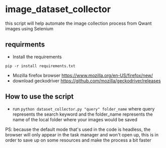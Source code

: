 # image_dataset_collector
this script will help automate the image collection process from Qwant images  using Selenium
## requirments
- Install the requirements
```
pip -r install requirements.txt
```

- Mozilla firefox browser https://www.mozilla.org/en-US/firefox/new/
- download geckodriver https://github.com/mozilla/geckodriver/releases
## How to use the script 
- run ```python dataset_collector.py "query" folder_name```
where query represents the search keyword and the folder_name represents the name of the local folder where your images would be saved



PS: because the default mode that's used in the code is headless, the browser will only appear in the task manager and won't open up, this is in order to save up on some resources and make the process a bit faster
